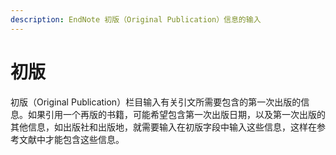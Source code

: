 ```yaml
---
description: EndNote 初版（Original Publication）信息的输入
---
```


# 初版

初版（Original Publication）栏目输入有关引文所需要包含的第一次出版的信息。如果引用一个再版的书籍，可能希望包含第一次出版日期，以及第一次出版的其他信息，如出版社和出版地，就需要输入在初版字段中输入这些信息，这样在参考文献中才能包含这些信息。

